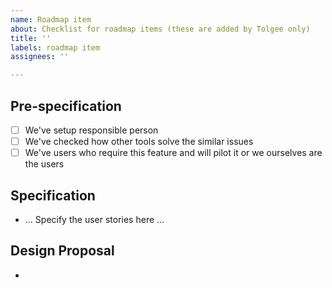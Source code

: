 ```yaml
---
name: Roadmap item
about: Checklist for roadmap items (these are added by Tolgee only)
title: ''
labels: roadmap item
assignees: ''

---
```


## Pre-specification
- [ ] We've setup responsible person
- [ ] We've checked how other tools solve the similar issues
- [ ] We've users who require this feature and will pilot it or we ourselves are the users

## Specification
 - ... Specify the user stories here ...

## Design Proposal
-

